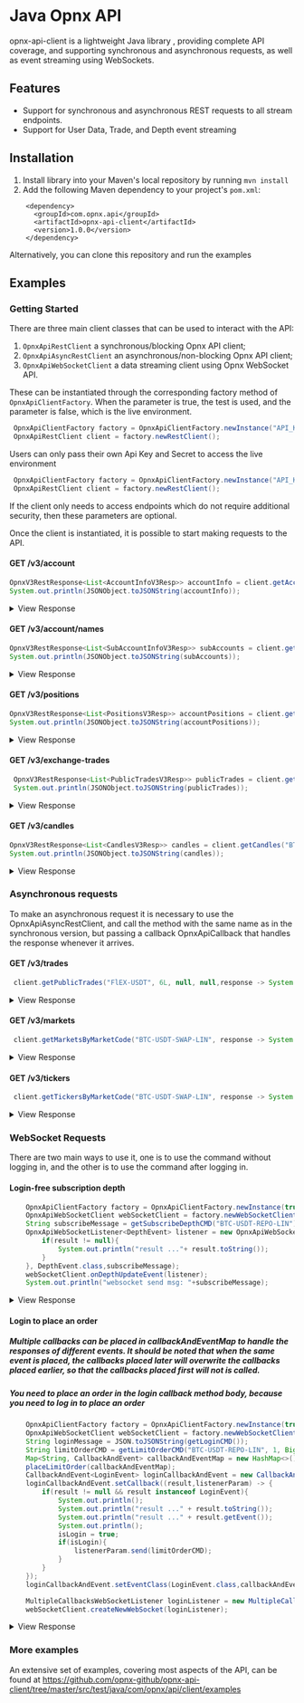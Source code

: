 # Java Opnx API

opnx-api-client is a lightweight Java library , providing complete API coverage, and supporting synchronous and asynchronous requests, as well as event streaming using WebSockets.

## Features
* Support for synchronous and asynchronous REST requests to all stream endpoints.
* Support for User Data, Trade, and Depth event streaming 

## Installation
1. Install library into your Maven's local repository by running `mvn install`
2. Add the following Maven dependency to your project's `pom.xml`:
```
    <dependency>
      <groupId>com.opnx.api</groupId>
      <artifactId>opnx-api-client</artifactId>
      <version>1.0.0</version>
    </dependency>
```

Alternatively, you can clone this repository and run the examples 

## Examples

### Getting Started

There are three main client classes that can be used to interact with the API:

1. `OpnxApiRestClient`  a synchronous/blocking Opnx API client;
2. `OpnxApiAsyncRestClient` an asynchronous/non-blocking Opnx API client;
3. `OpnxApiWebSocketClient`  a data streaming client using Opnx WebSocket API.

These can be instantiated through the corresponding factory method of `OpnxApiClientFactory`.
When the parameter is true, the test is used, and the parameter is false, which is the live environment.
```java
 OpnxApiClientFactory factory = OpnxApiClientFactory.newInstance("API_KEY", "API_KEY_SECRET",true,true);
 OpnxApiRestClient client = factory.newRestClient();
```

Users can only pass their own Api Key and Secret to access the live environment
```java
 OpnxApiClientFactory factory = OpnxApiClientFactory.newInstance("API_KEY", "API_KEY_SECRET");
 OpnxApiRestClient client = factory.newRestClient();
```

If the client only needs to access endpoints which do not require additional security, then these parameters are optional.

Once the client is instantiated, it is possible to start making requests to the API.


#### GET /v3/account
```java
OpnxV3RestResponse<List<AccountInfoV3Resp>> accountInfo = client.getAccountInfo(Arrays.asList("13670979-1621913298587", "PERMISSIONLESS_165"));
System.out.println(JSONObject.toJSONString(accountInfo));
```
<details>
 <summary>View Response</summary>
 
```java
{
    "success": true,
    "data": [
        {
            "accountId": "21213",
            "name": "main",
            "accountType": "LINEAR",
            "balances": [
                {
                    "asset": "BTC",
                    "total": "2.823",
                    "available": "2.823",
                    "reserved": "0",
                    "lastUpdatedAt": "1593627415234"
                },
                {
                    "asset": "FLEX",
                    "total": "1585.890",
                    "available": "325.890",
                    "reserved": "1260",
                    "lastUpdatedAt": "1593627415123"
                }
            ],
            "positions": [
                {
                    "marketCode": "FLEX-USDT-SWAP-PER", 
                    "baseAsset": "FLEX", 
                    "counterAsset": "USDT", 
                    "position": "11411.1", 
                    "entryPrice": "3.590", 
                    "markPrice": "6.360", 
                    "positionPnl": "31608.7470", 
                    "estLiquidationPrice": "2.59", 
                    "lastUpdatedAt": "1637876701404",
                    "marginBalance": "45264.03",
                    "maintenanceMargin": "10886.1894",
                    "marginRatio": "0.24",
                    "leverage": "3"
                }
            ],
            "collateral": "1231231",
            "notionalPositionSize": "50000.0",
            "portfolioVarMargin": "500",
            "riskRatio": "20000.0000",
            "maintenanceMargin": "1231",
            "marginRatio": "12.3179",
            "liquidating": false,
            "feeTier": "6",
            "createdAt": "1611665624601"
        }
    ]
}
```
</details>

#### GET /v3/account/names
```java
OpnxV3RestResponse<List<SubAccountInfoV3Resp>> subAccounts = client.getSubAccounts();
System.out.println(JSONObject.toJSONString(subAccounts));
```
<details>
 <summary>View Response</summary>
 
```java
{
    "success": true,
    "data":  [  {
                    "accountId": "21213",
                    "name": "Test 1"
                }, 
                {
                    "accountId": "21214",
                    "name": "Test 2"
              }
          ] 
}
```
</details>


#### GET /v3/positions
```java
OpnxV3RestResponse<List<PositionsV3Resp>> accountPositions = client.getAccountPositions(Arrays.asList("13670979-1621913298587", "test_opnx_api"), "BTC-USDT-SWAP-LIN");
System.out.println(JSONObject.toJSONString(accountPositions));
```
<details>
 <summary>View Response</summary>
 
```java
{
    "data": [
        {
            "accountId": "165",
            "name": "main",
            "positions": [
                {
                    "baseAsset": "BTC",
                    "counterAsset": "USDT",
                    "entryPrice": "22938.97488422",
                    "estLiquidationPrice": "12208536.690",
                    "lastUpdatedAt": "1677024022627",
                    "markPrice": "23571.790",
                    "marketCode": "BTC-USDT-SWAP-LIN",
                    "position": "-1.795000000",
                    "positionPnl": "-1135.90313282510000000"
                }
            ]
        }
    ],
    "success": true
}
```
</details>


#### GET /v3/exchange-trades
```java
 OpnxV3RestResponse<List<PublicTradesV3Resp>> publicTrades = client.getPublicTrades("BTC-USDT-SWAP-LIN", 6L, null, null);
 System.out.println(JSONObject.toJSONString(publicTrades));
```
<details>
 <summary>View Response</summary>
 
```java
{
    "success": true,
    "data": [
        {
            "marketCode": "BTC-USDT-SWAP-LIN",
            "matchPrice": "9600.00000" ,
            "matchQuantity": "0.100000" ,
            "side": "BUY" ,
            "matchType": "TAKER" ,
            "matchedAt": "1662207330439" 
        }
    ]
}
```
</details>


#### GET /v3/candles
```java
OpnxV3RestResponse<List<CandlesV3Resp>> candles = client.getCandles("BTC-USDT-SWAP-LIN", "60s", 10L, null, null);
System.out.println(JSONObject.toJSONString(candles));
```
<details>
 <summary>View Response</summary>
 
```java
{
    "data": [
        {
            "close": "23565.09200000",
            "currencyVolume": "0",
            "high": "23566.45300000",
            "low": "23563.03600000",
            "open": "23563.50900000",
            "openedAt": "1677486180000",
            "volume": "0"
        },
        {
            "close": "23563.40800000",
            "currencyVolume": "0",
            "high": "23568.46400000",
            "low": "23561.99400000",
            "open": "23568.46400000",
            "openedAt": "1677486120000",
            "volume": "0"
        },
        {
            "close": "23568.88200000",
            "currencyVolume": "0",
            "high": "23573.66000000",
            "low": "23568.88200000",
            "open": "23570.14800000",
            "openedAt": "1677486060000",
            "volume": "0"
        },
        {
            "close": "23570.20300000",
            "currencyVolume": "0",
            "high": "23574.24700000",
            "low": "23570.20300000",
            "open": "23572.48200000",
            "openedAt": "1677486000000",
            "volume": "0"
        }
    ],
    "success": true,
    "timeframe": "60s"
}
```
</details>


### Asynchronous requests
To make an asynchronous request it is necessary to use the OpnxApiAsyncRestClient, and call the method with the same name as in the synchronous version, but passing a callback OpnxApiCallback that handles the response whenever it arrives.

#### GET /v3/trades
```java
 client.getPublicTrades("FlEX-USDT", 6L, null, null,response -> System.out.println(JSONObject.toJSONString(response)));
```
<details>
 <summary>View Response</summary>
 
```java
{
    "success": true,
    "data": [
                {
                    "orderId": "160067484555913076",
                    "clientOrderId": "123",
                    "matchId": "160067484555913077",
                    "marketCode": "FLEX-USDT",
                    "side": "SELL",
                    "matchedQuantity": "0.1",
                    "matchPrice": "0.065",
                    "total": "0.0065",  
                    "leg1Price'": "0.0065",         
                    "leg2Price": "0.0065",          
                    "orderMatchType": "TAKER",
                    "feeAsset": "FLEX",
                    "fee":"0.0096",
                    "source": "10",
                    "matchedAt": "1595514663626"

               }
            ]
}
```
</details>


#### GET /v3/markets
```java
 client.getMarketsByMarketCode("BTC-USDT-SWAP-LIN", response -> System.out.println(JSONObject.toJSONString(response)));
```
<details>
 <summary>View Response</summary>
 
```java
{
    "data": [
        {
            "base": "BTC",
            "counter": "USDT",
            "indexPrice": "23385.460",
            "lastUpdatedAt": "1677485772175",
            "listedAt": "1608621449015",
            "lowerPriceBound": "11784.567",
            "markPrice": "23569.135",
            "marketCode": "BTC-USDT-SWAP-LIN",
            "minSize": "0.001",
            "name": "BTC/USDT Perp",
            "referencePair": "BTC/USDT",
            "tickSize": "0.001",
            "type": "FUTURE",
            "upperPriceBound": "35078.190"
        }
    ],
    "success": true
}
```
</details>


#### GET /v3/tickers
```java
 client.getTickersByMarketCode("BTC-USDT-SWAP-LIN", response -> System.out.println(JSONObject.toJSONString(response)));
```
<details>
 <summary>View Response</summary>
 
```java
{
    "data": [
        {
            "currencyVolume24h": "0",
            "high24h": "23680.460",
            "lastTradedPrice": "23644.95",
            "lastTradedQuantity": "0.001",
            "lastUpdatedAt": "1677485905039",
            "low24h": "23140.760",
            "markPrice": "23569.916",
            "marketCode": "BTC-USDT-SWAP-LIN",
            "open24h": "23160.130",
            "openInterest": "0",
            "volume24h": "0"
        }
    ],
    "success": true
}
```
</details>


### WebSocket Requests
There are two main ways to use it, one is to use the command without logging in, and the other is to use the command after logging in.

#### Login-free subscription depth
```java
    OpnxApiClientFactory factory = OpnxApiClientFactory.newInstance(true,true);
    OpnxApiWebSocketClient webSocketClient = factory.newWebSocketClient();
    String subscribeMessage = getSubscribeDepthCMD("BTC-USDT-REPO-LIN");
    OpnxApiWebSocketListener<DepthEvent> listener = new OpnxApiWebSocketListener<>((result,listenerParam) -> {
        if(result != null){
            System.out.println("result ..."+ result.toString());
        }
    }, DepthEvent.class,subscribeMessage);
    webSocketClient.onDepthUpdateEvent(listener);
    System.out.println("websocket send msg: "+subscribeMessage);
```
<details>
 <summary>View Response</summary>

```java
{
    "table": "depth",
    "data": {
        "seqNum": 2166539633781384,
        "asks": [
            [
                19024.0,
                1.0
            ],
            [
                19205.0,
                4.207
            ],
            [
                19395.0,
                8.414
            ]
        ],
        "bids": [
            [
                18986.0,
                1.0
            ],
            [
                18824.0,
                4.207
            ],
            [
                18634.0,
                8.414
            ]
        ],
        "checksum": 3475315026,
        "marketCode": "BTC-USDT-SWAP-LIN",
        "timestamp": 1665454814328
    },
    "action": "partial"
}
```
</details>


#### Login to place an order
##### Multiple callbacks can be placed in callbackAndEventMap to handle the responses of different events. It should be noted that when the same event is placed, the callbacks placed later will overwrite the callbacks placed earlier, so that the callbacks placed first will not is called.
##### You need to place an order in the login callback method body, because you need to log in to place an order
```java
    OpnxApiClientFactory factory = OpnxApiClientFactory.newInstance(true,true);
    OpnxApiWebSocketClient webSocketClient = factory.newWebSocketClient();
    String loginMessage = JSON.toJSONString(getLoginCMD());
    String limitOrderCMD = getLimitOrderCMD("BTC-USDT-REPO-LIN", 1, BigDecimal.ONE, OrderSide.BUY.name());
    Map<String, CallbackAndEvent> callbackAndEventMap = new HashMap<>();
    placeLimitOrder(callbackAndEventMap);
    CallbackAndEvent<LoginEvent> loginCallbackAndEvent = new CallbackAndEvent();
    loginCallbackAndEvent.setCallback((result,listenerParam) -> {
        if(result != null && result instanceof LoginEvent){
            System.out.println();
            System.out.println("result ..." + result.toString());
            System.out.println("result ..." + result.getEvent());
            System.out.println();
            isLogin = true;
            if(isLogin){
                listenerParam.send(limitOrderCMD);
            }
        }
    });
    loginCallbackAndEvent.setEventClass(LoginEvent.class,callbackAndEventMap);

    MultipleCallbacksWebSocketListener loginListener = new MultipleCallbacksWebSocketListener(callbackAndEventMap,loginMessage);
    webSocketClient.createNewWebSocket(loginListener);
```
<details>
 <summary>View Response</summary>

```java
{
  "event": "placeorder",
  "submitted": True,
  "tag": "123",
  "timestamp": "1592491945248",
  "data": {
            "clientOrderId": 1,
            "marketCode": "BTC-USDT-SWAP-LIN",
            "side": "BUY",
            "orderType": "LIMIT",
            "quantity": "1.5",
            "timeInForce": "GTC",
            "orderId": "1000000700008",
            "price": "9431.48",
            "source": 0
          }
}
```
</details>

### More examples
An extensive set of examples, covering most aspects of the API, can be found at https://github.com/opnx-github/opnx-api-client/tree/master/src/test/java/com/opnx/api/client/examples

